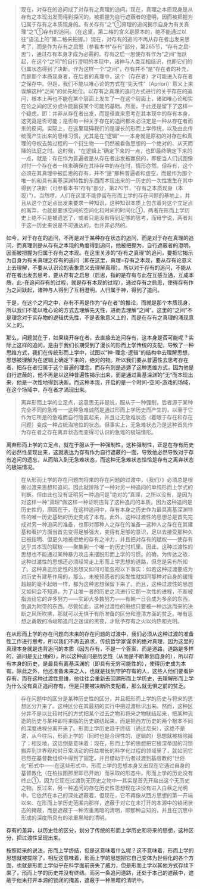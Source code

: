 <blockquote data-pid="_BC22xBl">现在，对存在的追问成了对存有之真理的追问。现在，真理之本质现身是从存有之本现出发而得到探问的，被把握为自行遮蔽者的澄明，因而被把握为归属于存有之本质现身的。有关存有“之”①真理的追问揭示自身为有关真理“之”①存有的追问。（在这里，第二格的含义是原本的，绝不能通过以往“语法上的”第二格来把握。）现在，对存有的追问不再从存在者出发来思考了，而是作为存有之启思（参看本书“存有”部分，第265节，“存有之启-思”），通过存有本身才成为必需的。存有之启一思使存有作为“之间”而跃起，在这个“之间”的自行澄明的本现中，诸神与人类互相结识，也即它们的归属状态得到了决断。作为这样一个“之间”，存有并不“是”存在者的补充，而是那个本质现身者，在后者的真理中，这个（存在者）才可能进入存在者之保存中。但是，我们不能以唯心论的方式在“先天性”（Apriori）意义上来误解这种“之间”的优先地位。以存有之真理的追问方式进行的关于存在的追问，根本上再也不能在某个层面上发生了一在这个层面上，诸如唯心论和实在论之间的区分或许能赢获某个可能的基础。然而，于此还是留下了这样一个疑虑，即：并非从存在者出发，而是径直来思考在其本现中的存有本身，这究竟是否可能；是否每一种关于存在的追问都未必注定是一种从存在者而来的反问。实际上，在这里阻碍我们的是漫长的形而上学传统，以及由此传统而产生出来的思维习惯，尤其是在“逻辑”一一本身就是原初的对存在和真理的夺权去势过程的一个衍生物一一仍然被看做思想的一个绝对的、从天而降的法庭之时。这时候，“在逻辑上”确定下来的一点，也即最终确定下来的一点，就是：存在作为普遍者是从存在者出发被赢获的，即便当人们试图像对付一个存在者一样来确保在其持存中的存在时，情形亦然。但存有，这个必须在其真理中被启思的存有，并不“是”那种普遍者和虚空，而是作为那个唯一的和具有离基深渊特性的东西而本现出来的一历史的一次性发生在其中得到了决断（可参看本书“存有”部分，第270节，“存有之本质现身（本现）”）。当然啰，人们在这里不能停留在形而上学的存在问题的基地上，并且从这个立足点出发来要求一种知识，这种知识本质上包含着对这个立足点的离弃，也就是要求空间的空间化和时间的时间化①，两者在形而上学历史上绝不只是被遗忘了，或者只是没有得到足够的思考，而毋宁说，两者对于这一历史来说是不可通达的，也并非必然的。</blockquote><p data-pid="rfmBI2lR">如今，对于存在的追问，不再是对于某种存在状态的追问，而是对于存在真理的追问，而真理则是从存有之本现的角度得到追问，他被把握为，自行遮蔽者的澄明，因而被把握为归属于存有之本现。在这里关涉的“存有之真理”的追问，要把它揭示为自身为有关真理之存有的追问（即在这里，真理=存有之本现，要从存有论意义上去理解，不要从认识论的表象意义去理解真理）。所以对于存有的追问，不能从存在者出发去思考，要从存有之启思（启思，指的是存有与此在互感互通，互成本质，此-在追问存有的过程，就是存有本现的过程），通过存有之启思，使得存有作为之间跃起，诸神与人得到了互相澄明，人归属于神，得到了追问。</p><p data-pid="WjECqo1Q">于是，在这个之间之中，存有不再是作为“存在者”的推论，而就是那个本质现身，所以我们不能以唯心论的方式去理解先天性，进而去理解“之间”。这里的“之间”不是理念对于实存物的逻辑优先性，不是表象意义上的，而是在存有之真理的涌现意义上的。</p><p data-pid="wIhc9i-6">那么，问题就在于，如果绕开存在者，去直接去追问存有，这本身是否可能呢？实际上这样的追问，是由于我们长期受到了漫长的形而上学传统的支配，导致了一种思维方式，我们在传统形而上学中，试图以“神-理念-逻辑”的结构中去理解思想，思想被理解为在逻辑上确定下来的，绝对的物。所以我们要从普遍性去思考存在者，把存在者归属于这个普遍的理念，而存有则是逃遁了这种思维方式，因为他是自行遮蔽的，他不再是以这种普遍性揭示出来，而是通过离基深渊的“无”而本现出来，他是一次性地得到决断。而这种本现，开启的是一个时间-空间-游戏的场域，在这个场域中，存在者才涌现出来。</p><blockquote data-pid="F54hrpnI">离弃形而上学的立足点，这意思无非是说，服从于一种强制，后者源于某种完全不同的急难一一这种急难诚然是通过形而上学历史而产生的，以至于它作为它所是的急难而自行隐匿起来，并且让无急难状态（着眼于存在和存在问题）变成一种占统治地位的状态。但事实上，无急难状态乃是这种首先作为存在者之存在离弃状态而变得可认识的急难的极端情形。</blockquote><p data-pid="odF6CwYA">离弃形而上学的立足点，就在于服从于一种强制性，这种强制性，正是在存有历史的必然性呈现出来，这就表达为存有作为自行遮蔽的一面，导致他必然导致对于存有追问的遗忘，从而陷入到无急难状态，而这种无急难状态恰恰是存有之离弃状态的极端情况。</p><blockquote data-pid="8QA3vwRy">在从形而上学的存在问题向将来的存在问题的过渡中，〈我们）》必须总是根据过渡来思想和追问。因此就排除了一种对另一种追问的单纯形而上学式的判断。但由此也没有证明另一种追问是“绝对的”真理，之所以没有，是因为对这样一种“真理”做这样一种证明违背了这种追问的本质。因为这种追问是历史性的，原因在于，在这种追问中，存有本身之历史作为最具离基深渊特性的唯一历史基础的历史变成了本有。此外，这种过渡性的思想总是首先完成对另一种追问的准备，也即对那种人之存在的准备一这种人之存在在其建基和看护方面当首先变得足够强大，变得有足够的意识，足以去接受那种久已被指明、但更久地被拒绝的存有之冲力，并且把对存有的赋权——使存有达乎其本现的赋权——聚集到一个唯一的历史时机里。因此，这种过渡性的思想也不能通过某种暴力攻击来摆脱形而上学的习惯。的确，为传达之故，这种过渡性的思想还必须经常走上形而上学思想的道路，但总是另有所知了。这种真正历史性的思想又如何可能忽视以下事实：如若这种过渡要成为对历史有建基作用的，那么，未被预感者的突发性就如同那种对自身的缓慢超越的毫不起眼一样，都为这种思想保留下来了。而且，这种过渡性的思想又如何会不知道，为了让唯一者的历史之流进行它那一次性的进程，不断被指派给它的许多努力——实即大多数努力——有朝一日会成为多余的东西，倒退为附带的东西。尽管如此，这种过渡性的思想只要被一种远远而来的决断之风所吹拂，那就可以无惧于有所准备的区分和澄清方面的贫乏。唯有思想之勇敢的冷峻和追问之迷误的黑夜，才赋予存有之火以灼热和光明。</blockquote><p data-pid="UfxB4ZJz">在从形而上学的存在问题向未来的存在问题的过渡中，我们必须从这种过渡的准备性工作进行思考，所以我们不再去追求，传统哲学家谋求的绝对真理，因为这里的真理本身就是违背追问的本质（因为存有，不是一个答案，而是道路，道路是多样的，追问是无止境的），所以这种追问是历史性（从而是不断筹划自身的），所以存有本身的历史，是最具有离基深渊的（即具有无穷可能性的），使得历史成为本有。除此之外，他还准备未来之人，也就是找到守护存有的人，这些人他们要看护存有。而在这种过渡性思维，他往往会重新去回溯形而上学历史，去理解形而上学为什么没有真正追问存有。但是只要被决断所支配着，那么就无惧之前的贫乏。</p><blockquote data-pid="68eOg1gG">存在问题中的区分是某种历史性的区分，并且把形而上学的历史与将来的思想区分开来了。这种区分在其最初的实行中把过渡标识出来。然而，这种区分并不是以比较衬托的方式把某个过去之物和将来之物联结起来，把某种流逝的历史与某种即将来临的历史联结起来，而是把西方历史的两个根本不同的深度进程分离开来了。形而上学历史趋于终结（通过尼采），这绝不是说，从今往后，形而上学的（同时也是合理性的、逻辑的）思想就被根除掉了；相反地，这话倒是意味着：现在，形而上学的思想把它根深蒂固的习惯搬弄到世界观和对日常活动的日益增长的科学化过程的领域里了，就如同它已然在基督教组织中得到了固定，并且借助于后者过渡到基督教的“世俗化”形式中——在这些形式中，形而上学的思想本身又出现在它通过自身的基督教化（在柏拉图那里即已开始）而采取的形态中。形而上学的历史没有终止①，因为它现在过渡到无历史之物中一其实是首先开启出这个无历史之物。反过来，另一种追问的存在历史性思想现在决没有进入白昼之光明中。它依然在本己的深处遮蔽着，但现在，它不再像从西方思想的第一开端以来、在形而上学历史范围内那样，遮蔽于对它在未打开的本源中的锁闭状态的掩蔽，而是遮蔽于一种浓重黑暗的清明，即那种自知的，并且在沉思中形成的深度所具有的浓重黑暗的清明。</blockquote><p data-pid="7uZ298Ob">存有的差异，以历史性的区分，划分了传统的形而上学历史和将来的思想，这种区分，把过渡性呈现出来。</p><p data-pid="bVfuM-Dd">按照尼采的说法，形而上学终结，但是这意味着什么呢？这不意味着，形而上学的思想就被拔除了，相反这意味着，形而上学的思想把它自己变体为世俗化的各个方面，也就是形而上学似乎在科学面前丧失了威力，但是形而上学以其他方式存续下来了，形而上学的历史并没有终结。而另一条追问道路，还处于本己的遮蔽中，遮蔽于他未打开本源的锁闭的掩盖，遮蔽于一种黑暗的清明中。</p><p></p>
